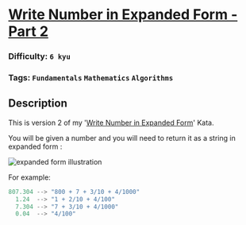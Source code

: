 # [Write Number in Expanded Form - Part 2](https://www.codewars.com/kata/58cda88814e65627c5000045)

### Difficulty: `6 kyu`

### Tags: `Fundamentals` `Mathematics` `Algorithms`

## Description

This is version 2 of my '[Write Number in Expanded Form](https://www.codewars.com/kata/write-number-in-expanded-form)' Kata.

You will be given a number and you will need to return it as a string in expanded form :

![expanded form illustration](https://cdn-skill.splashmath.com/panel-uploads/GlossaryTerm/0f679f888fae4f1a8d8703ba777f550a/1561557629_Expanded-form-of-decimal-numbers.png)

For example:

```js
807.304 --> "800 + 7 + 3/10 + 4/1000"
  1.24  --> "1 + 2/10 + 4/100"
  7.304 --> "7 + 3/10 + 4/1000"
  0.04  --> "4/100"
```